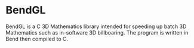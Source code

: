 # BendGL
BendGL is a C 3D Mathematics library intended for speeding up batch 3D Mathematics such as in-software 3D billboaring. The program is written in Bend then compiled to C.

